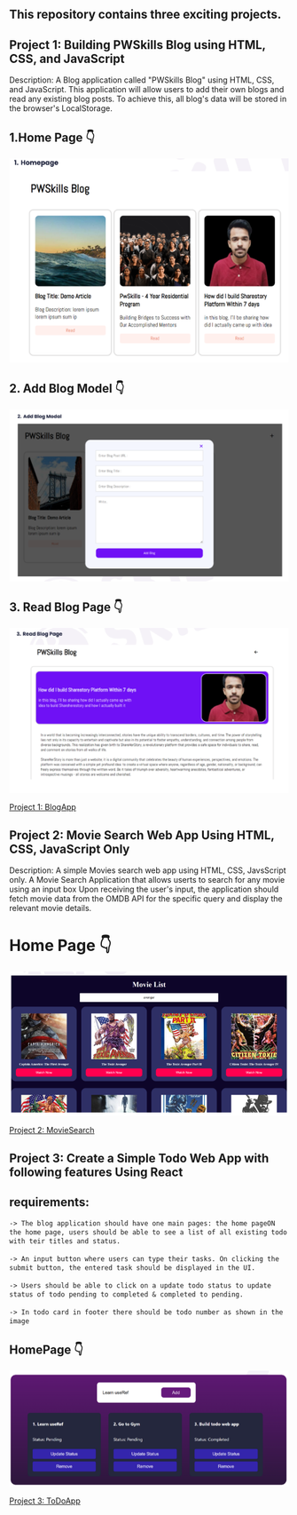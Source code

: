 ## This repository contains three exciting projects.

## Project 1: Building PWSkills Blog using HTML, CSS, and JavaScript

Description: A Blog application called "PWSkills Blog" using HTML, CSS, and JavaScript. This application will allow users to add their own blogs and read any existing blog posts. To achieve this, all blog's data will be stored in the browser's LocalStorage.

## 1.Home Page 👇
<img src="https://github.com/salmanshaikh18/MileStone-2-Assignment/blob/main/Project_1_PwSkillBlog/assets/1_HomePage.PNG" alt="HomePage"/>

## 2. Add Blog Model 👇
<img src="https://github.com/salmanshaikh18/MileStone-2-Assignment/blob/main/Project_1_PwSkillBlog/assets/2_AddABlogModel.PNG" alt="AddBlogModel" />


## 3. Read Blog Page 👇
<img src="https://github.com/salmanshaikh18/MileStone-2-Assignment/blob/main/Project_1_PwSkillBlog/assets/3_ReadBlogPage.PNG" alt="ReadBlogPage" />

<a href="https://github.com/salmanshaikh18/MileStone-2-Assignment/tree/main/Project_1_PwSkillBlog">Project 1: BlogApp</a>

## Project 2: Movie Search Web App Using HTML, CSS, JavaScript Only

Description: A simple Movies search web app using HTML, CSS, JavsScript only. A Movie Search Application that allows userts to search for any movie using an input box Upon receiving the user's input, the application should fetch movie data from the OMDB API for the specific query and display the relevant movie details.

# Home Page 👇
<img src="https://github.com/salmanshaikh18/MileStone-2-Assignment/blob/main/Project_2_MovieSearchApp/assets/Screenshot%202023-10-17%20223106.png" />

<a href="https://github.com/salmanshaikh18/MileStone-2-Assignment/tree/main/Project_2_MovieSearchApp">Project 2: MovieSearch</a>

## Project 3: Create a Simple Todo Web App with following features Using React

## requirements: 
    -> The blog application should have one main pages: the home pageON the home page, users should be able to see a list of all existing todo with teir titles and status.
    
    -> An input button where users can type their tasks. On clicking the submit button, the entered task should be displayed in the UI.

    -> Users should be able to click on a update todo status to update status of todo pending to completed & completed to pending.

    -> In todo card in footer there should be todo number as shown in the image

## HomePage 👇

<img src="https://github.com/salmanshaikh18/MileStone-2-Assignment/blob/main/Project_3_ToDoApp/assets/Capture.PNG" />

<a href="https://github.com/salmanshaikh18/MileStone-2-Assignment/tree/main/Project_3_ToDoApp">Project 3: ToDoApp</a>

